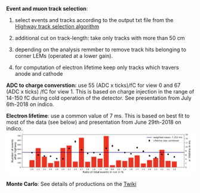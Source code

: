**Event and muon track selection**:
1. select events and tracks according to the output txt file from the [Highway track selection algorithm](../Event-track-selection/HighwayAlgorithm/)

2. additional cut on track-length: take only tracks with more than 50 cm

3. depending on the analysis remmber to remove track hits belonging to corner LEMs (operated at a lower gain). 

4. for computation of electron lifetime keep only tracks which travers anode and cathode

**ADC to charge converstion:** use 55 (ADC x ticks)/fC for view 0 and 67 (ADC x ticks) /fC for view 1.
This is based on charge injection in the range of 14-150 fC during cold operation of the detector. See presentation from July 6th-2018 on indico. 

**Electron lifetime**: use a common value of 7 ms. This is based on best fit to most of the data (see below) and presentation from June 29th-2018 on indico.
![alt text](Lifetime_all_runs.png)

**Monte Carlo**: 
See details of productions on the [Twiki](https://twiki.cern.ch/twiki/bin/view/Sandbox/MonteCarloSamples3x1x1)

